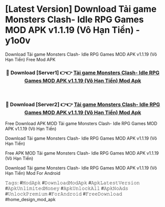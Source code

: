 # [Latest Version] Download Tải game Monsters Clash- Idle RPG Games MOD APK v1.1.19 (Vô Hạn Tiền) - y1o0v

Download Tải game Monsters Clash- Idle RPG Games MOD APK v1.1.19 (Vô Hạn Tiền) Free Mod APK

<div align="center">
<h3>🔴 Download [Server1] 👉👉 <a href="https://apk-comot.site?title=Tải_game_Monsters_Clash-_Idle_RPG_Games_MOD_APK_v1.1.19_(Vô_Hạn_Tiền)">Tải game Monsters Clash- Idle RPG Games MOD APK v1.1.19 (Vô Hạn Tiền) Mod Apk</a></h3><br>

<h3>🔴 Download [Server2] 👉👉 <a href="https://apk-comot.site?title=Tải_game_Monsters_Clash-_Idle_RPG_Games_MOD_APK_v1.1.19_(Vô_Hạn_Tiền)">Tải game Monsters Clash- Idle RPG Games MOD APK v1.1.19 (Vô Hạn Tiền) Mod Apk</a></h3>
</div>


Free Download APK MOD Tải game Monsters Clash- Idle RPG Games MOD APK v1.1.19 (Vô Hạn Tiền)

Download Tải game Monsters Clash- Idle RPG Games MOD APK v1.1.19 (Vô Hạn Tiền) 

Free APK MOD Tải game Monsters Clash- Idle RPG Games MOD APK v1.1.19 (Vô Hạn Tiền) 

Download Tải game Monsters Clash- Idle RPG Games MOD APK v1.1.19 (Vô Hạn Tiền) Mod For Android

𝚃𝚊𝚐𝚜: #𝙼𝚘𝚍𝙰𝚙𝚔 #𝙳𝚘𝚠𝚗𝚕𝚘𝚊𝚍𝙼𝚘𝚍𝙰𝚙𝚔 #𝙰𝚙𝚔𝙻𝚊𝚝𝚎𝚜𝚝𝚅𝚎𝚛𝚜𝚒𝚘𝚗 #𝙰𝚙𝚔𝚄𝚗𝚕𝚒𝚖𝚒𝚝𝚎𝚍𝙼𝚘𝚗𝚎𝚢 #𝙰𝚙𝚔𝚄𝚗𝚕𝚘𝚌𝚔𝙰𝚕𝚕 #𝙰𝚙𝚔𝙽𝚘𝙰𝚍𝚜 #𝚄𝚗𝚕𝚘𝚌𝚔𝙿𝚛𝚎𝚖𝚒𝚞𝚖 #𝙵𝚘𝚛𝙰𝚗𝚍𝚛𝚘𝚒𝚍 #𝙵𝚛𝚎𝚎𝙳𝚘𝚠𝚗𝚕𝚘𝚊𝚍 #home_design_mod_apk